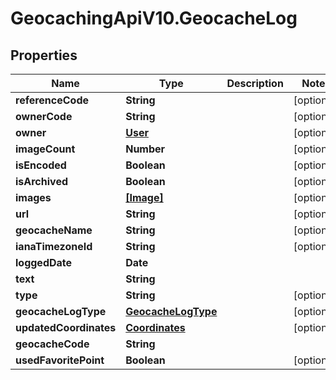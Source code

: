 # GeocachingApiV10.GeocacheLog

## Properties
Name | Type | Description | Notes
------------ | ------------- | ------------- | -------------
**referenceCode** | **String** |  | [optional] 
**ownerCode** | **String** |  | [optional] 
**owner** | [**User**](User.md) |  | [optional] 
**imageCount** | **Number** |  | [optional] 
**isEncoded** | **Boolean** |  | [optional] 
**isArchived** | **Boolean** |  | [optional] 
**images** | [**[Image]**](Image.md) |  | [optional] 
**url** | **String** |  | [optional] 
**geocacheName** | **String** |  | [optional] 
**ianaTimezoneId** | **String** |  | [optional] 
**loggedDate** | **Date** |  | 
**text** | **String** |  | 
**type** | **String** |  | [optional] 
**geocacheLogType** | [**GeocacheLogType**](GeocacheLogType.md) |  | [optional] 
**updatedCoordinates** | [**Coordinates**](Coordinates.md) |  | [optional] 
**geocacheCode** | **String** |  | 
**usedFavoritePoint** | **Boolean** |  | [optional] 


